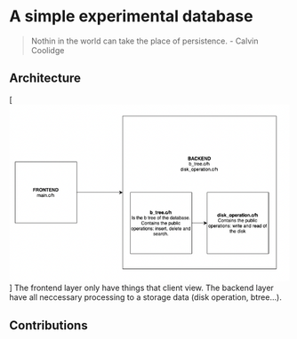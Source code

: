 # A simple experimental database

> Nothin in the world can take the place of persistence. - Calvin Coolidge

## Architecture
   [![github](./assets/architecture.png)]
   The frontend layer only have things that client view.
   The backend layer have all neccessary processing to a storage data (disk operation, btree...). 

## Contributions
